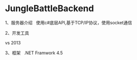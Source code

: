 # JungleBattleBackend

1、服务器介绍
 
使用c#底层API,基于TCP/IP协议，使用socket通信
 

2、开发工具

vs 2013

3、框架
 
.NET Framwork 4.5
 
